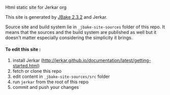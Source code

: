 Html static site for Jerkar org

This site is generated by [JBake 2.3.2](http://jbake.org/) and Jerkar.

Source site and build system lie in  `_jbake-site-sources` folder of this repo.
It means that the sources and the build system are published as well but it doesn't matter especially considering the simplicity it brings.

#### To edit this site :
1. install Jerkar (http://jerkar.github.io/documentation/latest/getting-started.html)
2. fetch or clone this repo
3. edit content in `_jbake-site-sources/src` folder
4. run `jerkar` from the root of this repo
5. commit and push your changes



       